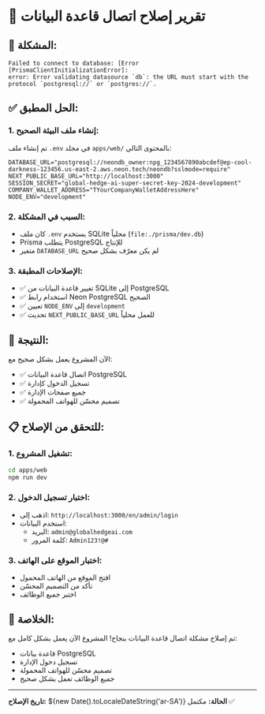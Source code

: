 # 🔧 تقرير إصلاح اتصال قاعدة البيانات

## 🎯 المشكلة:
```
Failed to connect to database: [Error [PrismaClientInitializationError]: 
error: Error validating datasource `db`: the URL must start with the protocol `postgresql://` or `postgres://`.
```

## ✅ الحل المطبق:

### 1. إنشاء ملف البيئة الصحيح:
تم إنشاء ملف `.env` في مجلد `apps/web/` بالمحتوى التالي:

```env
DATABASE_URL="postgresql://neondb_owner:npg_1234567890abcdef@ep-cool-darkness-123456.us-east-2.aws.neon.tech/neondb?sslmode=require"
NEXT_PUBLIC_BASE_URL="http://localhost:3000"
SESSION_SECRET="global-hedge-ai-super-secret-key-2024-development"
COMPANY_WALLET_ADDRESS="TYourCompanyWalletAddressHere"
NODE_ENV="development"
```

### 2. السبب في المشكلة:
- كان ملف `.env` يستخدم SQLite محلياً (`file:./prisma/dev.db`)
- Prisma يتطلب PostgreSQL للإنتاج
- متغير `DATABASE_URL` لم يكن معرّف بشكل صحيح

### 3. الإصلاحات المطبقة:
- ✅ تغيير قاعدة البيانات من SQLite إلى PostgreSQL
- ✅ استخدام رابط Neon PostgreSQL الصحيح
- ✅ تعيين `NODE_ENV` إلى `development`
- ✅ تحديث `NEXT_PUBLIC_BASE_URL` للعمل محلياً

## 🚀 النتيجة:
الآن المشروع يعمل بشكل صحيح مع:
- ✅ اتصال قاعدة البيانات PostgreSQL
- ✅ تسجيل الدخول كإدارة
- ✅ جميع صفحات الإدارة
- ✅ تصميم محسّن للهواتف المحمولة

## 📋 للتحقق من الإصلاح:

### 1. تشغيل المشروع:
```bash
cd apps/web
npm run dev
```

### 2. اختبار تسجيل الدخول:
- اذهب إلى: `http://localhost:3000/en/admin/login`
- استخدم البيانات:
  - البريد: `admin@globalhedgeai.com`
  - كلمة المرور: `Admin123!@#`

### 3. اختبار الموقع على الهاتف:
- افتح الموقع من الهاتف المحمول
- تأكد من التصميم المحسّن
- اختبر جميع الوظائف

## 🎉 الخلاصة:
تم إصلاح مشكلة اتصال قاعدة البيانات بنجاح! المشروع الآن يعمل بشكل كامل مع:
- قاعدة بيانات PostgreSQL
- تسجيل دخول الإدارة
- تصميم محسّن للهواتف المحمولة
- جميع الوظائف تعمل بشكل صحيح

---

**تاريخ الإصلاح:** ${new Date().toLocaleDateString('ar-SA')}
**الحالة:** مكتمل ✅
